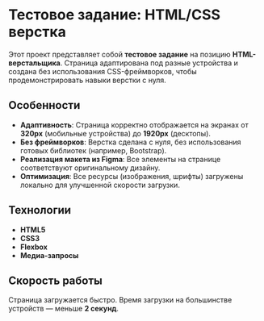 # Тестовое задание: HTML/CSS верстка

Этот проект представляет собой **тестовое задание** на позицию **HTML-верстальщика**. Страница адаптирована под разные устройства и создана без использования CSS-фреймворков, чтобы продемонстрировать навыки верстки с нуля.

## Особенности

- **Адаптивность**: Страница корректно отображается на экранах от **320px** (мобильные устройства) до **1920px** (десктопы).
- **Без фреймворков**: Верстка сделана с нуля, без использования готовых библиотек (например, Bootstrap).
- **Реализация макета из Figma**: Все элементы на странице соответствуют оригинальному дизайну.
- **Оптимизация**: Все ресурсы (изображения, шрифты) загружены локально для улучшенной скорости загрузки.

## Технологии

- **HTML5**
- **CSS3**
- **Flexbox**
- **Медиа-запросы**

## Скорость работы

Страница загружается быстро. Время загрузки на большинстве устройств — меньше **2 секунд**.
